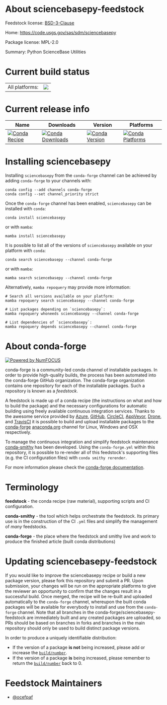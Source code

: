 About sciencebasepy-feedstock
=============================

Feedstock license: [BSD-3-Clause](https://github.com/conda-forge/sciencebasepy-feedstock/blob/main/LICENSE.txt)

Home: https://code.usgs.gov/sas/sdm/sciencebasepy

Package license: MPL-2.0

Summary: Python ScienceBase Utilities

Current build status
====================


<table><tr><td>All platforms:</td>
    <td>
      <a href="https://dev.azure.com/conda-forge/feedstock-builds/_build/latest?definitionId=22117&branchName=main">
        <img src="https://dev.azure.com/conda-forge/feedstock-builds/_apis/build/status/sciencebasepy-feedstock?branchName=main">
      </a>
    </td>
  </tr>
</table>

Current release info
====================

| Name | Downloads | Version | Platforms |
| --- | --- | --- | --- |
| [![Conda Recipe](https://img.shields.io/badge/recipe-sciencebasepy-green.svg)](https://anaconda.org/conda-forge/sciencebasepy) | [![Conda Downloads](https://img.shields.io/conda/dn/conda-forge/sciencebasepy.svg)](https://anaconda.org/conda-forge/sciencebasepy) | [![Conda Version](https://img.shields.io/conda/vn/conda-forge/sciencebasepy.svg)](https://anaconda.org/conda-forge/sciencebasepy) | [![Conda Platforms](https://img.shields.io/conda/pn/conda-forge/sciencebasepy.svg)](https://anaconda.org/conda-forge/sciencebasepy) |

Installing sciencebasepy
========================

Installing `sciencebasepy` from the `conda-forge` channel can be achieved by adding `conda-forge` to your channels with:

```
conda config --add channels conda-forge
conda config --set channel_priority strict
```

Once the `conda-forge` channel has been enabled, `sciencebasepy` can be installed with `conda`:

```
conda install sciencebasepy
```

or with `mamba`:

```
mamba install sciencebasepy
```

It is possible to list all of the versions of `sciencebasepy` available on your platform with `conda`:

```
conda search sciencebasepy --channel conda-forge
```

or with `mamba`:

```
mamba search sciencebasepy --channel conda-forge
```

Alternatively, `mamba repoquery` may provide more information:

```
# Search all versions available on your platform:
mamba repoquery search sciencebasepy --channel conda-forge

# List packages depending on `sciencebasepy`:
mamba repoquery whoneeds sciencebasepy --channel conda-forge

# List dependencies of `sciencebasepy`:
mamba repoquery depends sciencebasepy --channel conda-forge
```


About conda-forge
=================

[![Powered by
NumFOCUS](https://img.shields.io/badge/powered%20by-NumFOCUS-orange.svg?style=flat&colorA=E1523D&colorB=007D8A)](https://numfocus.org)

conda-forge is a community-led conda channel of installable packages.
In order to provide high-quality builds, the process has been automated into the
conda-forge GitHub organization. The conda-forge organization contains one repository
for each of the installable packages. Such a repository is known as a *feedstock*.

A feedstock is made up of a conda recipe (the instructions on what and how to build
the package) and the necessary configurations for automatic building using freely
available continuous integration services. Thanks to the awesome service provided by
[Azure](https://azure.microsoft.com/en-us/services/devops/), [GitHub](https://github.com/),
[CircleCI](https://circleci.com/), [AppVeyor](https://www.appveyor.com/),
[Drone](https://cloud.drone.io/welcome), and [TravisCI](https://travis-ci.com/)
it is possible to build and upload installable packages to the
[conda-forge](https://anaconda.org/conda-forge) [anaconda.org](https://anaconda.org/)
channel for Linux, Windows and OSX respectively.

To manage the continuous integration and simplify feedstock maintenance
[conda-smithy](https://github.com/conda-forge/conda-smithy) has been developed.
Using the ``conda-forge.yml`` within this repository, it is possible to re-render all of
this feedstock's supporting files (e.g. the CI configuration files) with ``conda smithy rerender``.

For more information please check the [conda-forge documentation](https://conda-forge.org/docs/).

Terminology
===========

**feedstock** - the conda recipe (raw material), supporting scripts and CI configuration.

**conda-smithy** - the tool which helps orchestrate the feedstock.
                   Its primary use is in the construction of the CI ``.yml`` files
                   and simplify the management of *many* feedstocks.

**conda-forge** - the place where the feedstock and smithy live and work to
                  produce the finished article (built conda distributions)


Updating sciencebasepy-feedstock
================================

If you would like to improve the sciencebasepy recipe or build a new
package version, please fork this repository and submit a PR. Upon submission,
your changes will be run on the appropriate platforms to give the reviewer an
opportunity to confirm that the changes result in a successful build. Once
merged, the recipe will be re-built and uploaded automatically to the
`conda-forge` channel, whereupon the built conda packages will be available for
everybody to install and use from the `conda-forge` channel.
Note that all branches in the conda-forge/sciencebasepy-feedstock are
immediately built and any created packages are uploaded, so PRs should be based
on branches in forks and branches in the main repository should only be used to
build distinct package versions.

In order to produce a uniquely identifiable distribution:
 * If the version of a package **is not** being increased, please add or increase
   the [``build/number``](https://docs.conda.io/projects/conda-build/en/latest/resources/define-metadata.html#build-number-and-string).
 * If the version of a package **is** being increased, please remember to return
   the [``build/number``](https://docs.conda.io/projects/conda-build/en/latest/resources/define-metadata.html#build-number-and-string)
   back to 0.

Feedstock Maintainers
=====================

* [@ocefpaf](https://github.com/ocefpaf/)

